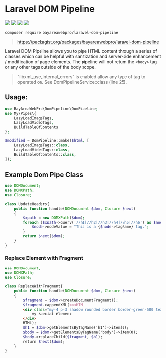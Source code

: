# Laravel DOM Pipeline


![](https://github.com/bayareawebpro/laravel-dom-pipeline/workflows/ci/badge.svg)
![](https://img.shields.io/packagist/dt/bayareawebpro/laravel-dom-pipeline.svg)
![](https://img.shields.io/github/v/release/bayareawebpro/laravel-dom-pipeline.svg)
![](https://img.shields.io/badge/License-MIT-success.svg)


```shell script
composer require bayareawebpro/laravel-dom-pipeline
```

> https://packagist.org/packages/bayareawebpro/laravel-dom-pipeline

Laravel DOM Pipeline allows you to pipe HTML content through a series of classes 
which can be helpful with sanitization and server-side enhancement / modification of page 
elements. The pipeline will not return the `<body>` tag or any other tags outside of the 
body scope. 

> "libxml_use_internal_errors" is enabled allow any type of tag to operated on. 
See DomPipelineService::class (line 25).

## Usage: 
```php
use BayAreaWebPro\DomPipeline\DomPipeline;
use My\Pipes\{
    LazyLoadImageTags,
    LazyLoadVideoTags,
    BuildTableOfContents
};

$modified = DomPipeline::make($html, [
    LazyLoadImageTags::class,
    LazyLoadVideoTags::class,
    BuildTableOfContents::class,
]);
```

## Example Dom Pipe Class
```php
use DOMDocument;
use DOMXPath;
use Closure;

class UpdateHeaders{
    public function handle(DOMDocument $dom, Closure $next)
    {
        $xpath = new DOMXPath($dom);
        foreach ($xpath->query('//h1|//h2|//h3|//h4|//h5|//h6') as $node) {
            $node->nodeValue = "This is a {$node->tagName} tag.";
        }
        return $next($dom);
    }
}
```

### Replace Element with Fragment

```php
use DOMDocument;
use DOMXPath;
use Closure;

class ReplaceWithFragment{
    public function handle(DOMDocument $dom, Closure $next)
    {
        $fragment = $dom->createDocumentFragment();
        $fragment->appendXML(<<<HTML
        <div class="my-4 p-3 shadow rounded border border-green-500 text-center">
            My Special Element
        </div>
        HTML);
        $h1 = $dom->getElementsByTagName('h1')->item(0);
        $body = $dom->getElementsByTagName('body')->item(0);
        $body->replaceChild($fragment, $h1);
        return $next($dom);
    }
}
```
